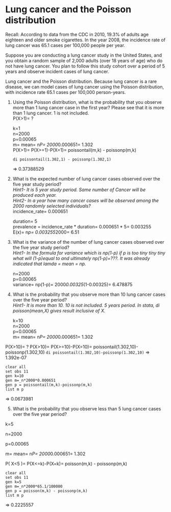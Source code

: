 # Lung cancer and the Poisson distribution
Recall: According to data from the CDC in 2010, 19.3% of adults age eighteen and older smoke cigarettes. In the year 2008, the incidence rate of lung cancer was 65.1 cases per 100,000 people per year.

Suppose you are conducting a lung cancer study in the United States, and you obtain a random sample of 2,000 adults (over 18 years of age) who do not have lung cancer. You plan to follow this study cohort over a period of 5 years and observe incident cases of lung cancer.

Lung cancer and the Poisson distribution. Because lung cancer is a rare disease, we can model cases of lung cancer using the Poisson distribution, with incidence rate 65.1 cases per 100,000 person-years.

1. Using the Poisson distribution, what is the probability that you observe more than 1 lung cancer case in the first year? Please see that it is more than 1 lung cancer. 1 is not included.   
	P(X>1)= ?  
	   
	k=1  
	n=2000  
	p=0.00065   
	m= mean= n*P= 2000*0.000651= 1.302   
	P(X>1)= P(X>=1)-P(X=1)= poissontail(m,k) - poissonp(m,k)   

	`di poissontail(1.302,1) - poissonp(1.302,1)`

	=> 0.37388529


2. What is the expected number of lung cancer cases observed over the five year study period?   
*Hint1- It is 5 year study period. Same number of Cancer will be produced each year.*   
*Hint2- In a year how many cancer cases will be observed among the 2000 randomly selected individuals?*   
	incidence_rate= 0.000651   
	   
	duration= 5  
	prevalence = incidence_rate * duration= 0.000651 * 5= 0.003255  
	E(x)= n*p= 0.003255*2000= 6.51

3. What is the variance of the number of lung cancer cases observed over the five year study period?   
*Hint1- In the formula for variance which is np(1-p) if p is too tiny tiny tiny what will (1-p)equal to and ultimately np(1-p)=???. It was already indicated that lamda = mean = np.*  
	   
	n=2000   
	p=0.00065   
	variance= np(1-p)= 2000*0.00325*(1-0.00325)= 6.478875


4. What is the probability that you observe more than 10 lung cancer cases over the five year period?   
*Hint1- It is more than 10. 10 is not included. 5 years period. In stata, di poisson(mean,X) gives result inclusive of X.*   
	   
	k=10  
	n=2000  
	p=0.00065  
	m= mean= n*P= 2000*0.000651= 1.302

P(X>10)= ?
P(X>10)= P(X>=10)-P(X=10)= poissontail(1.302,10)-poissonp(1.302,10)
`di poissontail(1.302,10)-poissonp(1.302,10)`
=> 1.392e-07

	clear all
	set obs 11
	gen k=10
	gen m=_n*2000*0.000651
	gen p = poissontail(m,k)-poissonp(m,k)
	list m p

=> 0.0673981


5. What is the probability that you observe less than 5 lung cancer cases over the five year period?

k=5

n=2000

p=0.00065

m= mean= n*P= 2000*0.000651= 1.302


P( X<5 )= P(X<=k)-P(X=k)= poisson(m,k) - poissonp(m,k)

	clear all
	set obs 11
	gen k=5
	gen m=_n*2000*65.1/100000
	gen p = poisson(m,k) - poissonp(m,k)
	list m p

=> 0.2225557

